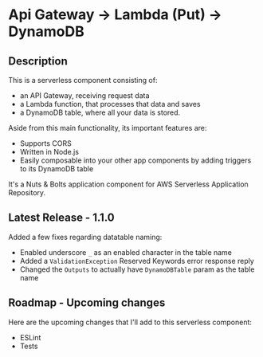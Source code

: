 
# Api Gateway -> Lambda (Put) -> DynamoDB

## Description

This is a serverless component consisting of:

- an API Gateway, receiving request data
- a Lambda function, that processes that data and saves
- a DynamoDB table, where all your data is stored.

Aside from this main functionality, its important features are:

- Supports CORS
- Written in Node.js
- Easily composable into your other app components by adding triggers to its DynamoDB table

It's a Nuts & Bolts application component for AWS Serverless Application Repository.

## Latest Release - 1.1.0

Added a few fixes regarding datatable naming:

- Enabled underscore `_` as an enabled character in the table name
- Added a `ValidationException` Reserved Keywords error response reply
- Changed the `Outputs` to actually have `DynamoDBTable` param as the table name

## Roadmap - Upcoming changes

Here are the upcoming changes that I'll add to this serverless component:

- ESLint
- Tests
